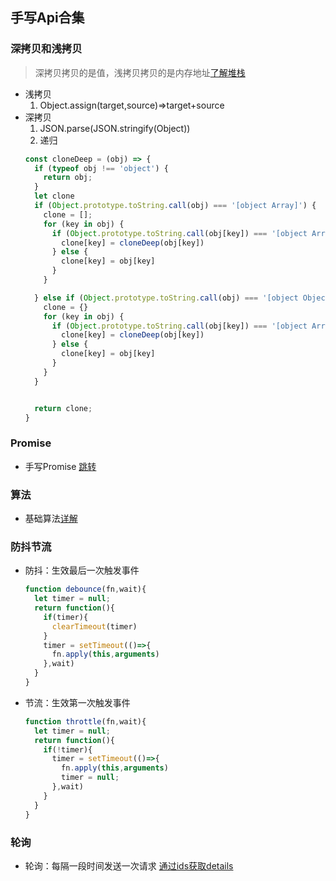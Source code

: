 ## 手写Api合集

### 深拷贝和浅拷贝
> 深拷贝拷贝的是值，浅拷贝拷贝的是内存地址[了解堆栈](./[⭐⭐⭐⭐⭐]-数据类型.md#总结)
- 浅拷贝
  1. Object.assign(target,source)=>target+source
- 深拷贝
  1. JSON.parse(JSON.stringify(Object))
  2. 递归
    ```js
    const cloneDeep = (obj) => {
      if (typeof obj !== 'object') {
        return obj;
      }
      let clone
      if (Object.prototype.toString.call(obj) === '[object Array]') {
        clone = [];
        for (key in obj) {
          if (Object.prototype.toString.call(obj[key]) === '[object Array]' || Object.prototype.toString.call(obj[key]) === '[object Object]') {
            clone[key] = cloneDeep(obj[key])
          } else {
            clone[key] = obj[key]
          }
        }

      } else if (Object.prototype.toString.call(obj) === '[object Object]') {
        clone = {}
        for (key in obj) {
          if (Object.prototype.toString.call(obj[key]) === '[object Array]' || Object.prototype.toString.call(obj[key]) === '[object Object]') {
            clone[key] = cloneDeep(obj[key])
          } else {
            clone[key] = obj[key]
          }
        }
      }


      return clone;
    }
    ```

### Promise
- 手写Promise [跳转](./[⭐⭐⭐⭐⭐]-异步.md#内置对象相关)

### 算法
- 基础算法[详解](../05_算法/[⭐⭐⭐⭐⭐]-四种基本的算法.md)

### 防抖节流
- 防抖：生效最后一次触发事件
  ```js
  function debounce(fn,wait){
    let timer = null;
    return function(){
      if(timer){
        clearTimeout(timer)
      }
      timer = setTimeout(()=>{
        fn.apply(this,arguments)
      },wait)
    }
  }
  ```
- 节流：生效第一次触发事件
  ```js
  function throttle(fn,wait){
    let timer = null;
    return function(){
      if(!timer){
        timer = setTimeout(()=>{
          fn.apply(this,arguments)
          timer = null;
        },wait)
      }
    }
  }
  ```

### 轮询
- 轮询：每隔一段时间发送一次请求  [通过ids获取details](../06_HTTP/[⭐⭐⭐]-轮询.md#通过lists插入对应的detail值)  
